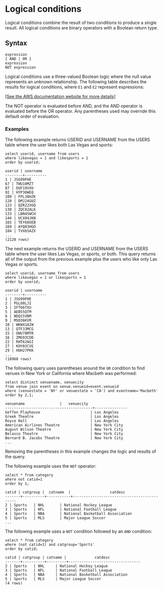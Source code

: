 # Logical conditions<a name="r_logical_condition"></a>

Logical conditions combine the result of two conditions to produce a single result\. All logical conditions are binary operators with a Boolean return type\. 

## Syntax<a name="r_logical_condition-synopsis"></a>

```
expression
{ AND | OR }
expression
NOT expression
```

Logical conditions use a three\-valued Boolean logic where the null value represents an unknown relationship\. The following table describes the results for logical conditions, where `E1` and `E2` represent expressions:

[\[See the AWS documentation website for more details\]](http://docs.aws.amazon.com/redshift/latest/dg/r_logical_condition.html)

The NOT operator is evaluated before AND, and the AND operator is evaluated before the OR operator\. Any parentheses used may override this default order of evaluation\. 

### Examples<a name="r_logical_condition-examples"></a>

The following example returns USERID and USERNAME from the USERS table where the user likes both Las Vegas and sports: 

```
select userid, username from users
where likevegas = 1 and likesports = 1
order by userid;

userid | username
--------+----------
1 | JSG99FHE
67 | TWU10MZT
87 | DUF19VXU
92 | HYP36WEQ
109 | FPL38HZK
120 | DMJ24GUZ
123 | QZR22XGQ
130 | ZQC82ALK
133 | LBN45WCH
144 | UCX04JKN
165 | TEY68OEB
169 | AYQ83HGO
184 | TVX65AZX
...
(2128 rows)
```

The next example returns the USERID and USERNAME from the USERS table where the user likes Las Vegas, or sports, or both\. This query returns all of the output from the previous example plus the users who like only Las Vegas or sports\. 

```
select userid, username from users
where likevegas = 1 or likesports = 1
order by userid;

userid | username
--------+----------
1 | JSG99FHE
2 | PGL08LJI
3 | IFT66TXU
5 | AEB55QTM
6 | NDQ15VBM
9 | MSD36KVR
10 | WKW41AIW
13 | QTF33MCG
15 | OWU78MTR
16 | ZMG93CDD
22 | RHT62AGI
27 | KOY02CVE
29 | HUH27PKK
...
(18968 rows)
```

The following query uses parentheses around the `OR` condition to find venues in New York or California where Macbeth was performed: 

```
select distinct venuename, venuecity
from venue join event on venue.venueid=event.venueid
where (venuestate = 'NY' or venuestate = 'CA') and eventname='Macbeth'
order by 2,1;

venuename                |   venuecity
----------------------------------------+---------------
Geffen Playhouse                       | Los Angeles
Greek Theatre                          | Los Angeles
Royce Hall                             | Los Angeles
American Airlines Theatre              | New York City
August Wilson Theatre                  | New York City
Belasco Theatre                        | New York City
Bernard B. Jacobs Theatre              | New York City
...
```

Removing the parentheses in this example changes the logic and results of the query\. 

The following example uses the `NOT` operator: 

```
select * from category
where not catid=1
order by 1;

catid | catgroup |  catname  |                  catdesc
-------+----------+-----------+--------------------------------------------
2 | Sports   | NHL       | National Hockey League
3 | Sports   | NFL       | National Football League
4 | Sports   | NBA       | National Basketball Association
5 | Sports   | MLS       | Major League Soccer
...
```

The following example uses a `NOT` condition followed by an `AND` condition: 

```
select * from category
where (not catid=1) and catgroup='Sports'
order by catid;

catid | catgroup | catname |             catdesc
-------+----------+---------+---------------------------------
2 | Sports   | NHL     | National Hockey League
3 | Sports   | NFL     | National Football League
4 | Sports   | NBA     | National Basketball Association
5 | Sports   | MLS     | Major League Soccer
(4 rows)
```